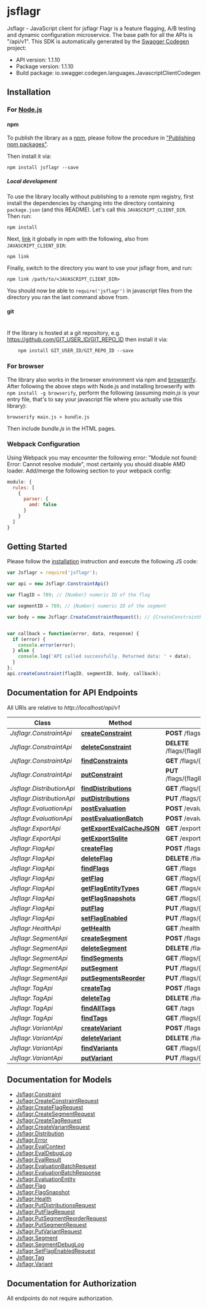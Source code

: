 # jsflagr

Jsflagr - JavaScript client for jsflagr
Flagr is a feature flagging, A/B testing and dynamic configuration microservice. The base path for all the APIs is \"/api/v1\". 
This SDK is automatically generated by the [Swagger Codegen](https://github.com/swagger-api/swagger-codegen) project:

- API version: 1.1.10
- Package version: 1.1.10
- Build package: io.swagger.codegen.languages.JavascriptClientCodegen

## Installation

### For [Node.js](https://nodejs.org/)

#### npm

To publish the library as a [npm](https://www.npmjs.com/),
please follow the procedure in ["Publishing npm packages"](https://docs.npmjs.com/getting-started/publishing-npm-packages).

Then install it via:

```shell
npm install jsflagr --save
```

##### Local development

To use the library locally without publishing to a remote npm registry, first install the dependencies by changing 
into the directory containing `package.json` (and this README). Let's call this `JAVASCRIPT_CLIENT_DIR`. Then run:

```shell
npm install
```

Next, [link](https://docs.npmjs.com/cli/link) it globally in npm with the following, also from `JAVASCRIPT_CLIENT_DIR`:

```shell
npm link
```

Finally, switch to the directory you want to use your jsflagr from, and run:

```shell
npm link /path/to/<JAVASCRIPT_CLIENT_DIR>
```

You should now be able to `require('jsflagr')` in javascript files from the directory you ran the last 
command above from.

#### git
#
If the library is hosted at a git repository, e.g.
https://github.com/GIT_USER_ID/GIT_REPO_ID
then install it via:

```shell
    npm install GIT_USER_ID/GIT_REPO_ID --save
```

### For browser

The library also works in the browser environment via npm and [browserify](http://browserify.org/). After following
the above steps with Node.js and installing browserify with `npm install -g browserify`,
perform the following (assuming *main.js* is your entry file, that's to say your javascript file where you actually 
use this library):

```shell
browserify main.js > bundle.js
```

Then include *bundle.js* in the HTML pages.

### Webpack Configuration

Using Webpack you may encounter the following error: "Module not found: Error:
Cannot resolve module", most certainly you should disable AMD loader. Add/merge
the following section to your webpack config:

```javascript
module: {
  rules: [
    {
      parser: {
        amd: false
      }
    }
  ]
}
```

## Getting Started

Please follow the [installation](#installation) instruction and execute the following JS code:

```javascript
var Jsflagr = require('jsflagr');

var api = new Jsflagr.ConstraintApi()

var flagID = 789; // {Number} numeric ID of the flag

var segmentID = 789; // {Number} numeric ID of the segment

var body = new Jsflagr.CreateConstraintRequest(); // {CreateConstraintRequest} create a constraint


var callback = function(error, data, response) {
  if (error) {
    console.error(error);
  } else {
    console.log('API called successfully. Returned data: ' + data);
  }
};
api.createConstraint(flagID, segmentID, body, callback);

```

## Documentation for API Endpoints

All URIs are relative to *http://localhost/api/v1*

Class | Method | HTTP request | Description
------------ | ------------- | ------------- | -------------
*Jsflagr.ConstraintApi* | [**createConstraint**](docs/ConstraintApi.md#createConstraint) | **POST** /flags/{flagID}/segments/{segmentID}/constraints | 
*Jsflagr.ConstraintApi* | [**deleteConstraint**](docs/ConstraintApi.md#deleteConstraint) | **DELETE** /flags/{flagID}/segments/{segmentID}/constraints/{constraintID} | 
*Jsflagr.ConstraintApi* | [**findConstraints**](docs/ConstraintApi.md#findConstraints) | **GET** /flags/{flagID}/segments/{segmentID}/constraints | 
*Jsflagr.ConstraintApi* | [**putConstraint**](docs/ConstraintApi.md#putConstraint) | **PUT** /flags/{flagID}/segments/{segmentID}/constraints/{constraintID} | 
*Jsflagr.DistributionApi* | [**findDistributions**](docs/DistributionApi.md#findDistributions) | **GET** /flags/{flagID}/segments/{segmentID}/distributions | 
*Jsflagr.DistributionApi* | [**putDistributions**](docs/DistributionApi.md#putDistributions) | **PUT** /flags/{flagID}/segments/{segmentID}/distributions | 
*Jsflagr.EvaluationApi* | [**postEvaluation**](docs/EvaluationApi.md#postEvaluation) | **POST** /evaluation | 
*Jsflagr.EvaluationApi* | [**postEvaluationBatch**](docs/EvaluationApi.md#postEvaluationBatch) | **POST** /evaluation/batch | 
*Jsflagr.ExportApi* | [**getExportEvalCacheJSON**](docs/ExportApi.md#getExportEvalCacheJSON) | **GET** /export/eval_cache/json | 
*Jsflagr.ExportApi* | [**getExportSqlite**](docs/ExportApi.md#getExportSqlite) | **GET** /export/sqlite | 
*Jsflagr.FlagApi* | [**createFlag**](docs/FlagApi.md#createFlag) | **POST** /flags | 
*Jsflagr.FlagApi* | [**deleteFlag**](docs/FlagApi.md#deleteFlag) | **DELETE** /flags/{flagID} | 
*Jsflagr.FlagApi* | [**findFlags**](docs/FlagApi.md#findFlags) | **GET** /flags | 
*Jsflagr.FlagApi* | [**getFlag**](docs/FlagApi.md#getFlag) | **GET** /flags/{flagID} | 
*Jsflagr.FlagApi* | [**getFlagEntityTypes**](docs/FlagApi.md#getFlagEntityTypes) | **GET** /flags/entity_types | 
*Jsflagr.FlagApi* | [**getFlagSnapshots**](docs/FlagApi.md#getFlagSnapshots) | **GET** /flags/{flagID}/snapshots | 
*Jsflagr.FlagApi* | [**putFlag**](docs/FlagApi.md#putFlag) | **PUT** /flags/{flagID} | 
*Jsflagr.FlagApi* | [**setFlagEnabled**](docs/FlagApi.md#setFlagEnabled) | **PUT** /flags/{flagID}/enabled | 
*Jsflagr.HealthApi* | [**getHealth**](docs/HealthApi.md#getHealth) | **GET** /health | 
*Jsflagr.SegmentApi* | [**createSegment**](docs/SegmentApi.md#createSegment) | **POST** /flags/{flagID}/segments | 
*Jsflagr.SegmentApi* | [**deleteSegment**](docs/SegmentApi.md#deleteSegment) | **DELETE** /flags/{flagID}/segments/{segmentID} | 
*Jsflagr.SegmentApi* | [**findSegments**](docs/SegmentApi.md#findSegments) | **GET** /flags/{flagID}/segments | 
*Jsflagr.SegmentApi* | [**putSegment**](docs/SegmentApi.md#putSegment) | **PUT** /flags/{flagID}/segments/{segmentID} | 
*Jsflagr.SegmentApi* | [**putSegmentsReorder**](docs/SegmentApi.md#putSegmentsReorder) | **PUT** /flags/{flagID}/segments/reorder | 
*Jsflagr.TagApi* | [**createTag**](docs/TagApi.md#createTag) | **POST** /flags/{flagID}/tags | 
*Jsflagr.TagApi* | [**deleteTag**](docs/TagApi.md#deleteTag) | **DELETE** /flags/{flagID}/tags/{tagID} | 
*Jsflagr.TagApi* | [**findAllTags**](docs/TagApi.md#findAllTags) | **GET** /tags | 
*Jsflagr.TagApi* | [**findTags**](docs/TagApi.md#findTags) | **GET** /flags/{flagID}/tags | 
*Jsflagr.VariantApi* | [**createVariant**](docs/VariantApi.md#createVariant) | **POST** /flags/{flagID}/variants | 
*Jsflagr.VariantApi* | [**deleteVariant**](docs/VariantApi.md#deleteVariant) | **DELETE** /flags/{flagID}/variants/{variantID} | 
*Jsflagr.VariantApi* | [**findVariants**](docs/VariantApi.md#findVariants) | **GET** /flags/{flagID}/variants | 
*Jsflagr.VariantApi* | [**putVariant**](docs/VariantApi.md#putVariant) | **PUT** /flags/{flagID}/variants/{variantID} | 


## Documentation for Models

 - [Jsflagr.Constraint](docs/Constraint.md)
 - [Jsflagr.CreateConstraintRequest](docs/CreateConstraintRequest.md)
 - [Jsflagr.CreateFlagRequest](docs/CreateFlagRequest.md)
 - [Jsflagr.CreateSegmentRequest](docs/CreateSegmentRequest.md)
 - [Jsflagr.CreateTagRequest](docs/CreateTagRequest.md)
 - [Jsflagr.CreateVariantRequest](docs/CreateVariantRequest.md)
 - [Jsflagr.Distribution](docs/Distribution.md)
 - [Jsflagr.Error](docs/Error.md)
 - [Jsflagr.EvalContext](docs/EvalContext.md)
 - [Jsflagr.EvalDebugLog](docs/EvalDebugLog.md)
 - [Jsflagr.EvalResult](docs/EvalResult.md)
 - [Jsflagr.EvaluationBatchRequest](docs/EvaluationBatchRequest.md)
 - [Jsflagr.EvaluationBatchResponse](docs/EvaluationBatchResponse.md)
 - [Jsflagr.EvaluationEntity](docs/EvaluationEntity.md)
 - [Jsflagr.Flag](docs/Flag.md)
 - [Jsflagr.FlagSnapshot](docs/FlagSnapshot.md)
 - [Jsflagr.Health](docs/Health.md)
 - [Jsflagr.PutDistributionsRequest](docs/PutDistributionsRequest.md)
 - [Jsflagr.PutFlagRequest](docs/PutFlagRequest.md)
 - [Jsflagr.PutSegmentReorderRequest](docs/PutSegmentReorderRequest.md)
 - [Jsflagr.PutSegmentRequest](docs/PutSegmentRequest.md)
 - [Jsflagr.PutVariantRequest](docs/PutVariantRequest.md)
 - [Jsflagr.Segment](docs/Segment.md)
 - [Jsflagr.SegmentDebugLog](docs/SegmentDebugLog.md)
 - [Jsflagr.SetFlagEnabledRequest](docs/SetFlagEnabledRequest.md)
 - [Jsflagr.Tag](docs/Tag.md)
 - [Jsflagr.Variant](docs/Variant.md)


## Documentation for Authorization

 All endpoints do not require authorization.

